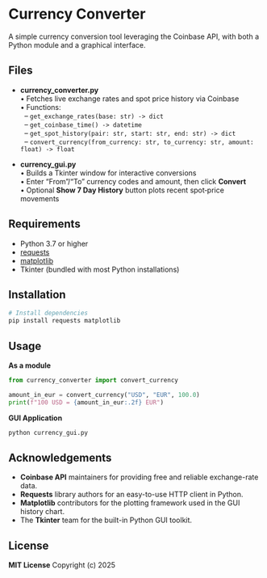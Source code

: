 # Currency Converter

A simple currency conversion tool leveraging the Coinbase API, with both a Python module and a graphical interface.

## Files

- **currency_converter.py**  
  • Fetches live exchange rates and spot price history via Coinbase  
  • Functions:  
  &nbsp;&nbsp;– `get_exchange_rates(base: str) -> dict`  
  &nbsp;&nbsp;– `get_coinbase_time() -> datetime`  
  &nbsp;&nbsp;– `get_spot_history(pair: str, start: str, end: str) -> dict`  
  &nbsp;&nbsp;– `convert_currency(from_currency: str, to_currency: str, amount: float) -> float`

- **currency_gui.py**  
  • Builds a Tkinter window for interactive conversions  
  • Enter “From”/“To” currency codes and amount, then click **Convert**  
  • Optional **Show 7 Day History** button plots recent spot‐price movements

## Requirements

- Python 3.7 or higher  
- [requests](https://pypi.org/project/requests/)  
- [matplotlib](https://pypi.org/project/matplotlib/)  
- Tkinter (bundled with most Python installations)

## Installation

```bash
# Install dependencies
pip install requests matplotlib
```
## Usage
**As a module**
```python
from currency_converter import convert_currency

amount_in_eur = convert_currency("USD", "EUR", 100.0)
print(f"100 USD = {amount_in_eur:.2f} EUR")
```
**GUI Application**
```bash
python currency_gui.py
```
## Acknowledgements

- **Coinbase API** maintainers for providing free and reliable exchange-rate data.  
- **Requests** library authors for an easy-to-use HTTP client in Python.  
- **Matplotlib** contributors for the plotting framework used in the GUI history chart.  
- The **Tkinter** team for the built-in Python GUI toolkit.  



## License
**MIT License**
Copyright (c) 2025


